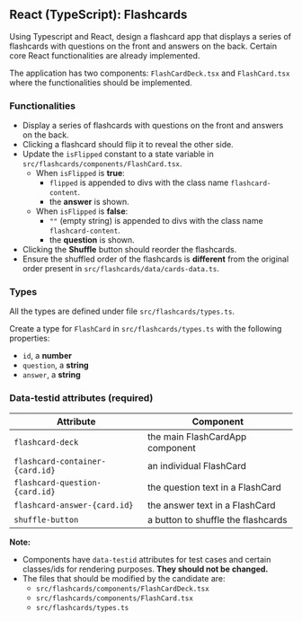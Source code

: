 ## React (TypeScript): Flashcards

Using Typescript and React, design a flashcard app that displays a series of flashcards with questions on the front and answers on the back. Certain core React functionalities are already implemented.

The application has two components: `FlashCardDeck.tsx` and `FlashCard.tsx` where the functionalities should be implemented.

### Functionalities

- Display a series of flashcards with questions on the front and answers on the back.
- Clicking a flashcard should flip it to reveal the other side.
- Update the `isFlipped` constant to a state variable in `src/flashcards/components/FlashCard.tsx`.
  - When `isFlipped` is **true**:
    - `flipped` is appended to divs with the class name `flashcard-content`.
    - the **answer** is shown.
  - When `isFlipped` is **false**:
    - `""` (empty string) is appended to divs with the class name `flashcard-content`.
    - the **question** is shown.
- Clicking the **Shuffle** button should reorder the flashcards.
- Ensure the shuffled order of the flashcards is **different** from the original order present in `src/flashcards/data/cards-data.ts`.

### Types

All the types are defined under file `src/flashcards/types.ts`.

Create a type for `FlashCard` in `src/flashcards/types.ts` with the following properties:

- `id`, a **number**  
- `question`, a **string**  
- `answer`, a **string**

### Data-testid attributes (required)

| Attribute                         | Component                               |
| --------------------------------- | --------------------------------------- |
| `flashcard-deck`                  | the main FlashCardApp component         |
| `flashcard-container-{card.id}`   | an individual FlashCard                  |
| `flashcard-question-{card.id}`    | the question text in a FlashCard        |
| `flashcard-answer-{card.id}`      | the answer text in a FlashCard          |
| `shuffle-button`                  | a button to shuffle the flashcards      |

**Note:**
- Components have `data-testid` attributes for test cases and certain classes/ids for rendering purposes. **They should not be changed.**
- The files that should be modified by the candidate are:
  - `src/flashcards/components/FlashCardDeck.tsx`
  - `src/flashcards/components/FlashCard.tsx`
  - `src/flashcards/types.ts`
